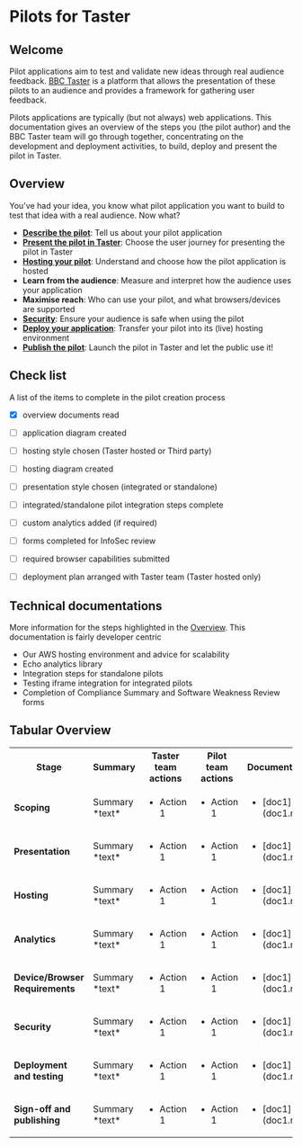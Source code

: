 # Pilots for Taster

## Welcome

Pilot applications aim to test and validate new ideas through real audience feedback. [BBC Taster](http://www.bbc.co.uk/taster) is a platform that allows the presentation of these pilots to an audience and provides a framework for gathering user feedback.

Pilots applications are typically (but not always) web applications. This documentation gives an overview of the steps you (the pilot author) and the BBC Taster team will go through together, concentrating on the development and deployment activities, to build, deploy and present the pilot in Taster.

## Overview

You've had your idea, you know what pilot application you want to build to test that idea with a real audience. Now what?

- [**Describe the pilot**](pilot-description.md): Tell us about your pilot application
- [**Present the pilot in Taster**](presentation.md): Choose the user journey for presenting the pilot in Taster
- [**Hosting your pilot**](hosting.md): Understand and choose how the pilot application is hosted
- **Learn from the audience**: Measure and interpret how the audience uses your application
- **Maximise reach**: Who can use your pilot, and what browsers/devices are supported
- [**Security**](information-security.md): Ensure your audience is safe when using the pilot
- [**Deploy your application**](deployment.md): Transfer your pilot into its (live) hosting environment
- [**Publish the pilot**](publishing.md): Launch the pilot in Taster and let the public use it!

## Check list

A list of the items to complete in the pilot creation process

- [x] overview documents read
- [ ] application diagram created
- [ ] hosting style chosen (Taster hosted or Third party)
- [ ] hosting diagram created
- [ ] presentation style chosen (integrated or standalone)
- [ ] integrated/standalone pilot integration steps complete
- [ ] custom analytics added (if required)
- [ ] forms completed for InfoSec review
- [ ] required browser capabilities submitted
- [ ] deployment plan arranged with Taster team (Taster hosted only)


## Technical documentations

More information for the steps highlighted in the [Overview](#overview). This documentation is fairly developer centric

- Our AWS hosting environment and advice for scalability
- Echo analytics library
- Integration steps for standalone pilots
- Testing iframe integration for integrated pilots
- Completion of Compliance Summary and Software Weakness Review forms

## Tabular Overview

<table>
    <tr>
        <th style="width:20%">Stage</th>
        <th style="width:20%">Summary</th>
        <th style="width:20%">Taster team actions</th>
        <th style="width:20%">Pilot team actions</th>
        <th style="width:20%">Documentation</th>
    </tr>
    <tr>
        <td>
            <p><strong>Scoping</strong></p>
        </td>
        <td>
            Summary *text*
        </td>
        <td>
            <ul>
                <li>Action 1</li>
            </ul>
        </td>
        <td>
            <ul>
                <li>Action 1</li>
            </ul>
        </td>
        <td>
            <ul>
                <li>[doc1](doc1.md)</li>
            </ul>
        </td>
    </tr>
    <tr>
        <td>
            <p><strong>Presentation</strong></p>
        </td>
        <td>
            Summary *text*
        </td>
        <td>
            <ul>
                <li>Action 1</li>
            </ul>
        </td>
        <td>
            <ul>
                <li>Action 1</li>
            </ul>
        </td>
        <td>
            <ul>
                <li>[doc1](doc1.md)</li>
            </ul>
        </td>
    </tr>
    <tr>
        <td>
            <p><strong>Hosting</strong></p>
        </td>
        <td>
            Summary *text*
        </td>
        <td>
            <ul>
                <li>Action 1</li>
            </ul>
        </td>
        <td>
            <ul>
                <li>Action 1</li>
            </ul>
        </td>
        <td>
            <ul>
                <li>[doc1](doc1.md)</li>
            </ul>
        </td>
    </tr>
    <tr>
        <td>
            <p><strong>Analytics</strong></p>
        </td>
        <td>
            Summary *text*
        </td>
        <td>
            <ul>
                <li>Action 1</li>
            </ul>
        </td>
        <td>
            <ul>
                <li>Action 1</li>
            </ul>
        </td>
        <td>
            <ul>
                <li>[doc1](doc1.md)</li>
            </ul>
        </td>
    </tr>
    <tr>
        <td>
            <p><strong>Device/Browser Requirements</strong></p>
        </td>
        <td>
            Summary *text*
        </td>
        <td>
            <ul>
                <li>Action 1</li>
            </ul>
        </td>
        <td>
            <ul>
                <li>Action 1</li>
            </ul>
        </td>
        <td>
            <ul>
                <li>[doc1](doc1.md)</li>
            </ul>
        </td>
    </tr>
    <tr>
        <td>
            <p><strong>Security</strong></p>
        </td>
        <td>
            Summary *text*
        </td>
        <td>
            <ul>
                <li>Action 1</li>
            </ul>
        </td>
        <td>
            <ul>
                <li>Action 1</li>
            </ul>
        </td>
        <td>
            <ul>
                <li>[doc1](doc1.md)</li>
            </ul>
        </td>
    </tr>
    <tr>
        <td>
            <p><strong>Deployment and testing</strong></p>
        </td>
        <td>
            Summary *text*
        </td>
        <td>
            <ul>
                <li>Action 1</li>
            </ul>
        </td>
        <td>
            <ul>
                <li>Action 1</li>
            </ul>
        </td>
        <td>
            <ul>
                <li>[doc1](doc1.md)</li>
            </ul>
        </td>
    </tr>
    <tr>
        <td>
            <p><strong>Sign-off and publishing</strong></p>
        </td>
        <td>
            Summary *text*
        </td>
        <td>
            <ul>
                <li>Action 1</li>
            </ul>
        </td>
        <td>
            <ul>
                <li>Action 1</li>
            </ul>
        </td>
        <td>
            <ul>
                <li>[doc1](doc1.md)</li>
            </ul>
        </td>
    </tr>
</table>

